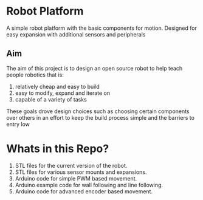 # Robot Platform
 A simple robot platform with the basic components for motion. Designed for easy expansion with additional sensors and peripherals

## Aim
The aim of this project is to design an open source robot to help teach people robotics that is:

1. relatively cheap and easy to build
1. easy to modify, expand and iterate on
1. capable of a variety of tasks

These goals drove design choices such as choosing certain components over others in an effort to keep the build process simple and the barriers to entry low

# Whats in this Repo?
1. STL files for the current version of the robot.  
1. STL files for various sensor mounts and expansions.  
1. Arduino code for simple PWM based movement.  
1. Arduino example code for wall following and line following.  
1. Arduino code for advanced encoder based movement.  